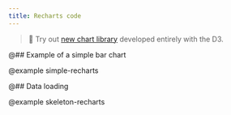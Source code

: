 ```yaml
---
title: Recharts code
---
```


> 🎉 Try out [new chart library](/data-display/area-chart/area-chart-d3-code/) developed entirely with the D3.

@## Example of a simple bar chart

@example simple-recharts

@## Data loading

@example skeleton-recharts
